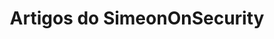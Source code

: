 ---
title: "Artigos do SimeonOnSecurity"
description: "Seu guia pessoal para segurança cibernética, tecnologia da informação e automação. Explore artigos informativos, experiências pessoais e dicas de especialistas para um mundo digital seguro."
tags: ["dicas de segurança cibernética", "técnicas de automação", "segurança de rede", "privacidade de dados", "segurança da TI", "prevenção de ataques", "codificação segura", "infraestrutura de rede", "forense digital", "segurança em nuvem", "inteligência de ameaças cibernéticas", "resposta a incidentes", "avaliação de vulnerabilidades", "testes de penetração", "gerenciamento de identidade", "conscientização de segurança", "análise de malware", "criptografia de dados", "configuração de firewall", "desenvolvimento web seguro", "monitoramento de rede", "frameworks de segurança cibernética", "segurança IoT", "segurança móvel", "prevenção de phishing", "melhores práticas de segurança cibernética", "caça a ameaças", "defesa contra engenharia social", "controle de acesso", "segmentação de rede"]
---